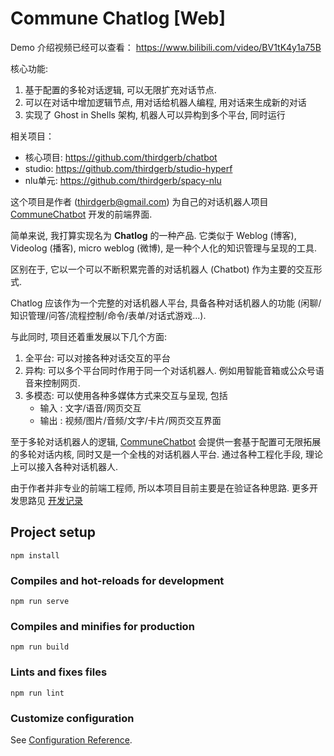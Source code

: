 # Commune Chatlog [Web]

Demo 介绍视频已经可以查看： https://www.bilibili.com/video/BV1tK4y1a75B


核心功能:

1. 基于配置的多轮对话逻辑, 可以无限扩充对话节点.
2. 可以在对话中增加逻辑节点, 用对话给机器人编程, 用对话来生成新的对话
3. 实现了 Ghost in Shells 架构, 机器人可以异构到多个平台, 同时运行

相关项目：

- 核心项目: https://github.com/thirdgerb/chatbot
- studio: https://github.com/thirdgerb/studio-hyperf
- nlu单元: https://github.com/thirdgerb/spacy-nlu



这个项目是作者 (thirdgerb@gmail.com) 为自己的对话机器人项目 [CommuneChatbot](https://github.com/thirdgerb/chatbot) 开发的前端界面.

简单来说, 我打算实现名为 __Chatlog__ 的一种产品. 它类似于 Weblog (博客), Videolog (播客), micro weblog (微博), 是一种个人化的知识管理与呈现的工具.

区别在于, 它以一个可以不断积累完善的对话机器人 (Chatbot) 作为主要的交互形式.

Chatlog 应该作为一个完整的对话机器人平台, 具备各种对话机器人的功能 (闲聊/知识管理/问答/流程控制/命令/表单/对话式游戏...).

与此同时, 项目还着重发展以下几个方面:

1. 全平台: 可以对接各种对话交互的平台
2. 异构: 可以多个平台同时作用于同一个对话机器人. 例如用智能音箱或公众号语音来控制网页.
3. 多模态: 可以使用各种多媒体方式来交互与呈现, 包括
    - 输入 : 文字/语音/网页交互
    - 输出 : 视频/图片/音频/文字/卡片/网页交互界面

至于多轮对话机器人的逻辑, [CommuneChatbot](https://github.com/thirdgerb/chatbot) 会提供一套基于配置可无限拓展的多轮对话内核,
同时又是一个全栈的对话机器人平台.
通过各种工程化手段, 理论上可以接入各种对话机器人.


由于作者并非专业的前端工程师, 所以本项目目前主要是在验证各种思路.
更多开发思路见 [开发记录](/docs/thoughts.md)


## Project setup
```
npm install
```

### Compiles and hot-reloads for development
```
npm run serve
```

### Compiles and minifies for production
```
npm run build
```

### Lints and fixes files
```
npm run lint
```

### Customize configuration
See [Configuration Reference](https://cli.vuejs.org/config/).
